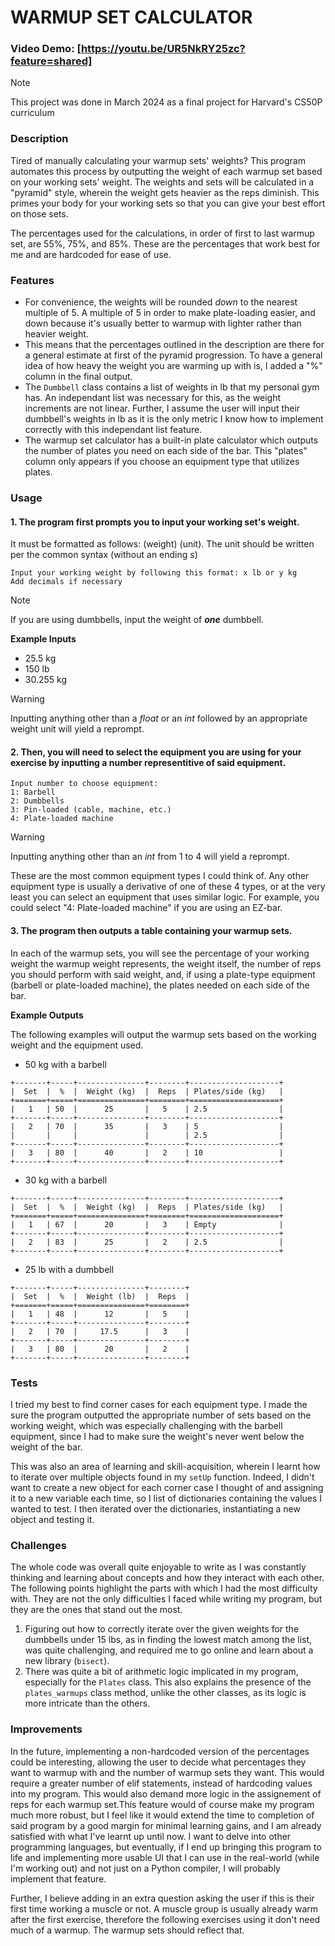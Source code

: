 # WARMUP SET CALCULATOR
### Video Demo:  [https://youtu.be/UR5NkRY25zc?feature=shared]

> [!NOTE]
> This project was done in March 2024 as a final project for Harvard's CS50P curriculum

### Description
Tired of manually calculating your warmup sets' weights? This program automates this process by outputting the weight of each warmup set based on your working sets' weight. The weights and sets will be calculated in a "pyramid" style, wherein the weight gets heavier as the reps diminish. This primes your body for your working sets so that you can give your best effort on those sets.

The percentages used for the calculations, in order of first to last warmup set, are 55%, 75%, and 85%. These are the percentages that work best for me and are hardcoded for ease of use.

### Features
- For convenience, the weights will be rounded *down* to the nearest multiple of 5. A multiple of 5 in order to make plate-loading easier, and down because it's usually better to warmup with lighter rather than heavier weight.
- This means that the percentages outlined in the description are there for a general estimate at first of the pyramid progression. To have a general idea of how heavy the weight you are warming up with is, I added a "%" column in the final output.
- The `Dumbbell` class contains a list of weights in lb that my personal gym has. An independant list was necessary for this, as the weight increments are not linear. Further, I assume the user will input their dumbbell's weights in lb as it is the only metric I know how to implement correctly with this independant list feature.
- The warmup set calculator has a built-in plate calculator which outputs the number of plates you need on each side of the bar. This "plates" column only appears if you choose an equipment type that utilizes plates.

### Usage
#### 1. The program first prompts you to input your working set's weight.

It must be formatted as follows: (weight) (unit). The unit should be written per the common syntax (without an ending *s*)
```
Input your working weight by following this format: x lb or y kg
Add decimals if necessary
```
> [!NOTE]
> If you are using dumbbells, input the weight of ***one*** dumbbell.

**Example Inputs**

- 25.5 kg
- 150 lb
- 30.255 kg

> [!WARNING]
> Inputting anything other than a *float* or an *int* followed by an appropriate weight unit will yield a reprompt.

#### 2. Then, you will need to select the equipment you are using for your exercise by inputting a number representitive of said equipment.
```
Input number to choose equipment:
1: Barbell
2: Dumbbells
3: Pin-loaded (cable, machine, etc.)
4: Plate-loaded machine
```
> [!WARNING]
> Inputting anything other than an *int* from 1 to 4 will yield a reprompt.

These are the most common equipment types I could think of. Any other equipment type is usually a derivative of one of these 4 types, or at the very least you can select an equipment that uses similar logic. For example, you could select "4: Plate-loaded machine" if you are using an EZ-bar.

#### 3. The program then outputs a table containing your warmup sets.

In each of the warmup sets, you will see the percentage of your working weight the warmup weight represents, the weight itself, the number of reps you should perform with said weight, and, if using a plate-type equipment (barbell or plate-loaded machine), the plates needed on each side of the bar.

**Example Outputs**

The following examples will output the warmup sets based on the working weight and the equipment used.
- 50 kg with a barbell
```
+-------+-----+---------------+--------+--------------------+
|  Set  |  %  |  Weight (kg)  |  Reps  | Plates/side (kg)   |
+=======+=====+===============+========+====================+
|   1   | 50  |      25       |   5    | 2.5                |
+-------+-----+---------------+--------+--------------------+
|   2   | 70  |      35       |   3    | 5                  |
|       |     |               |        | 2.5                |
+-------+-----+---------------+--------+--------------------+
|   3   | 80  |      40       |   2    | 10                 |
+-------+-----+---------------+--------+--------------------+
```

- 30 kg with a barbell
```
+-------+-----+---------------+--------+--------------------+
|  Set  |  %  |  Weight (kg)  |  Reps  | Plates/side (kg)   |
+=======+=====+===============+========+====================+
|   1   | 67  |      20       |   3    | Empty              |
+-------+-----+---------------+--------+--------------------+
|   2   | 83  |      25       |   2    | 2.5                |
+-------+-----+---------------+--------+--------------------+
```

- 25 lb with a dumbbell
```
+-------+-----+---------------+--------+
|  Set  |  %  |  Weight (lb)  |  Reps  |
+=======+=====+===============+========+
|   1   | 48  |      12       |   5    |
+-------+-----+---------------+--------+
|   2   | 70  |     17.5      |   3    |
+-------+-----+---------------+--------+
|   3   | 80  |      20       |   2    |
+-------+-----+---------------+--------+
```

### Tests
I tried my best to find corner cases for each equipment type. I made the sure the program outputted the appropriate number of sets based on the working weight, which was especially challenging with the barbell equipment, since I had to make sure the weight's never went below the weight of the bar.

This was also an area of learning and skill-acquisition, wherein I learnt how to iterate over multiple objects found in my `setUp` function. Indeed, I didn't want to create a new object for each corner case I thought of and assigning it to a new variable each time, so I list of dictionaries containing the values I wanted to test. I then iterated over the dictionaries, instantiating a new object and testing it.

### Challenges
The whole code was overall quite enjoyable to write as I was constantly thinking and learning about concepts and how they interact with each other. The following points highlight the parts with which I had the most difficulty with. They are not the only difficulties I faced while writing my program, but they are the ones that stand out the most.

1. Figuring out how to correctly iterate over the given weights for the dumbbells under 15 lbs, as in finding the lowest match among the list, was quite challenging, and required me to go online and learn about a new library (`bisect`).
2. There was quite a bit of arithmetic logic implicated in my program, especially for the `Plates` class. This also explains the presence of the `plates_warmups` class method, unlike the other classes, as its logic is more intricate than the others.

### Improvements
In the future, implementing a non-hardcoded version of the percentages could be interesting, allowing the user to decide what percentages they want to warmup with and the number of warmup sets they want. This would require a greater number of elif statements, instead of hardcoding values into my program. This would also demand more logic in the assignement of reps for each warmup set.This feature would of course make my program much more robust, but I feel like it would extend the time to completion of said program by a good margin for minimal learning gains, and I am already satisfied with what I've learnt up until now. I want to delve into other programming languages, but eventually, if I end up bringing this program to life and implementing more usable UI that I can use in the real-world (while I'm working out) and not just on a Python compiler, I will probably implement that feature.

Further, I believe adding in an extra question asking the user if this is their first time working a muscle or not. A muscle group is usually already warm after the first exercise, therefore the following exercises using it don't need much of a warmup. The warmup sets should reflect that.
